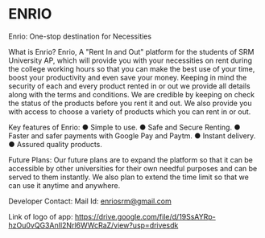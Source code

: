 # ENRIO
Enrio: One-stop destination for Necessities

What is Enrio?
Enrio, A "Rent In and Out" platform for the students of SRM University AP, which will provide you with your necessities on rent during the college working hours so that you can make the best use of your time, boost your productivity and even save your money.
Keeping in mind the security of each and every product rented in or out we provide all details along with the terms and conditions.
We are credible by keeping on check the status of the products before you rent it and out.
We also provide you with access to choose a variety of products which you can rent in or out.


Key features of Enrio:
●	Simple to use.
●	Safe and Secure Renting.
●	Faster and safer payments with Google Pay and Paytm.
●	Instant delivery.
●	Assured quality products.


Future Plans:
Our future plans are to expand the platform so that it can be accessible by other universities for their own needful purposes and can be served to them instantly.
We also plan to extend the time limit so that we can use it anytime and anywhere.

Developer Contact:
Mail Id: enriosrm@gmail.com

Link of logo of app: https://drive.google.com/file/d/19SsAYRp-hzOu0vQG3AnIl2Nrl6WWcRaZ/view?usp=drivesdk





